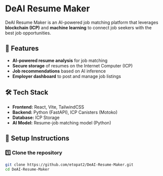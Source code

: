 # DeAI Resume Maker

DeAI Resume Maker is an AI-powered job matching platform that leverages **blockchain (ICP)** and **machine learning** to connect job seekers with the best job opportunities.

## 🚀 Features
- **AI-powered resume analysis** for job matching
- **Secure storage** of resumes on the Internet Computer (ICP)
- **Job recommendations** based on AI inference
- **Employer dashboard** to post and manage job listings

## 🛠️ Tech Stack
- **Frontend:** React, Vite, TailwindCSS
- **Backend:** Python (FastAPI), ICP Canisters (Motoko)
- **Database:** ICP Storage
- **AI Model:** Resume-job matching model (Python)

## 📌 Setup Instructions
### 1️⃣ Clone the repository
```sh
git clone https://github.com/etopat2/DeAI-Resume-Maker.git
cd DeAI-Resume-Maker
